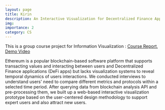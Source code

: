 ```yaml
---
layout: page
title: Kirin
description: An Interactive Visualization for Decentralized Finance Applications in Ethereum Blockchain
img:
importance: 2
category: CS
---
```


This is a group course project for Information Visualization : [Course Report](https://drive.google.com/file/d/1nqBop5vaQtIQzpNHpI-R6Bj3FA5t37i1/view), [Demo Video](https://www.youtube.com/watch?v=xHhpQP-oc9U)

Ethereum is a popular blockchain-based software platform that supports transacting values and interacting between users and Decentralized Finance applications (DeFi apps) but lacks visualization systems to reveal temporal dynamics of users interactions. We conducted interviews to understand users' need to compare different metrics and protocols within a selected time period. After querying data from blockchain analysis API and pre-processing them, we built up a web-based interactive visualization prototype based on the user-centered design methodology to support expert users and also attract new users. 

